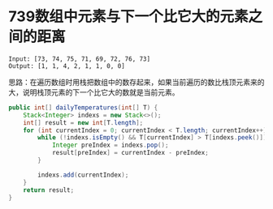 # 739数组中元素与下一个比它大的元素之间的距离

```
Input: [73, 74, 75, 71, 69, 72, 76, 73]
Output: [1, 1, 4, 2, 1, 1, 0, 0]
```

思路：在遍历数组时用栈把数组中的数存起来，如果当前遍历的数比栈顶元素来的大，说明栈顶元素的下一个比它大的数就是当前元素。

```java
public int[] dailyTemperatures(int[] T) {
    Stack<Integer> indexs = new Stack<>();
    int[] result = new int[T.length];
    for (int currentIndex = 0; currentIndex < T.length; currentIndex++) {
        while (!indexs.isEmpty() && T[currentIndex] > T[indexs.peek()]){
            Integer preIndex = indexs.pop();
            result[preIndex] = currentIndex - preIndex;
        }

        indexs.add(currentIndex);
    }
    return result;
}
```